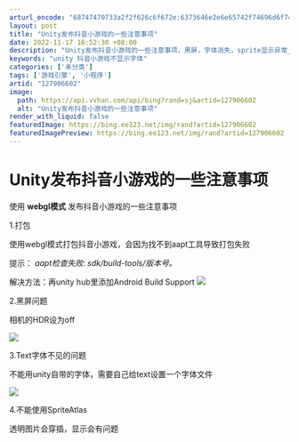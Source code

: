 ```yaml
---
arturl_encode: "68747470733a2f2f626c6f672e:6373646e2e6e65742f74696d6f74687931393837303832362f:61727469636c652f64657461696c732f313237393036363032"
layout: post
title: "Unity发布抖音小游戏的一些注意事项"
date: 2022-11-17 16:52:30 +08:00
description: "Unity发布抖音小游戏的一些注意事项，黑屏，字体消失，sprite显示异常_unity 抖音小游戏"
keywords: "unity 抖音小游戏不显示字体"
categories: ['未分类']
tags: ['游戏引擎', '小程序']
artid: "127906602"
image:
  path: https://api.vvhan.com/api/bing?rand=sj&artid=127906602
  alt: "Unity发布抖音小游戏的一些注意事项"
render_with_liquid: false
featuredImage: https://bing.ee123.net/img/rand?artid=127906602
featuredImagePreview: https://bing.ee123.net/img/rand?artid=127906602
---
```


# Unity发布抖音小游戏的一些注意事项

使用
**webgl模式**
发布抖音小游戏的一些注意事项

1.打包

使用webgl模式打包抖音小游戏，会因为找不到aapt工具导致打包失败

提示：
*aapt检查失败: sdk/build-tools/版本号。*

解决方法：再unity hub里添加Android Build Support
![](https://i-blog.csdnimg.cn/blog_migrate/5a47ae418c6799086464c23a5bc80520.png)

2.黑屏问题

相机的HDR设为off

![](https://i-blog.csdnimg.cn/blog_migrate/e7c5708e3ba02e694e70b55a56ba7a30.png)

3.Text字体不见的问题

不能用unity自带的字体，需要自己给text设置一个字体文件

![](https://i-blog.csdnimg.cn/blog_migrate/72598240a868e7982a775796bf7511e8.png)

4.不能使用SpriteAtlas

透明图片会穿插，显示会有问题